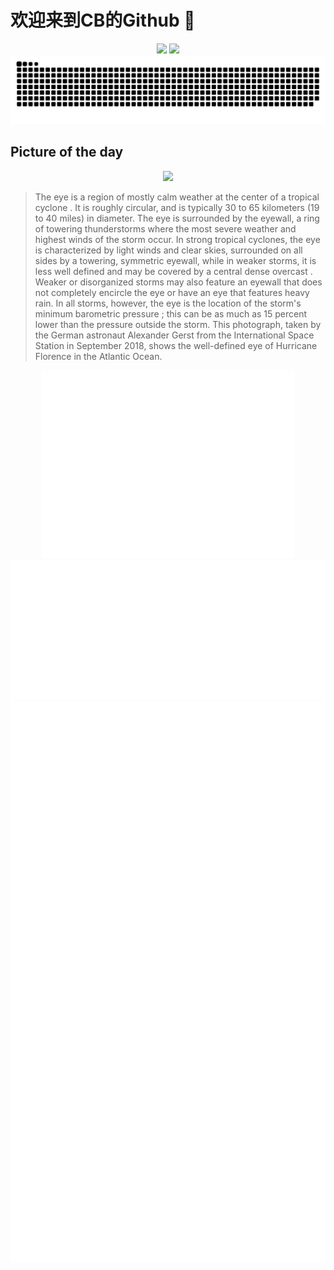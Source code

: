 
# 欢迎来到CB的Github 👋

<div align="center">
  <img height="137px" src="https://github-readme-stats.vercel.app/api?username=SuperCB&show_icons=true&theme=radical" />
  <img height="137px" src="https://github-readme-stats.vercel.app/api/top-langs/?username=SuperCB&hide_title=true&hide_border=true&layout=compact&langs_count=6&text_color=000&icon_color=fff" />
</div>


<div align="center">
    <img src="./contribution-snake/github-contribution-grid-snake.svg" />
</div>



## Picture of the day
<div align="center">
  <img width=400px src="https://upload.wikimedia.org/wikipedia/commons/thumb/b/b5/Staring_Down_Hurricane_Florence.jpg/750px-Staring_Down_Hurricane_Florence.jpg" />
</div>

>The  eye  is a region of mostly calm weather at the center of a  tropical cyclone . It is roughly circular, and is typically 30 to 65 kilometers (19 to 40 miles) in diameter. The eye is surrounded by the eyewall, a ring of towering  thunderstorms  where the most severe weather and highest winds of the storm occur. In strong tropical cyclones, the eye is characterized by light winds and clear skies, surrounded on all sides by a towering, symmetric eyewall, while in weaker storms, it is less well defined and may be covered by a  central dense overcast . Weaker or disorganized storms may also feature an eyewall that does not completely encircle the eye or have an eye that features heavy rain. In all storms, however, the eye is the location of the storm's minimum  barometric pressure ; this can be as much as 15 percent lower than the pressure outside the storm. This photograph, taken by the German astronaut  Alexander Gerst  from the  International Space Station  in September 2018, shows the well-defined eye of  Hurricane Florence  in the Atlantic Ocean.



<div align="center">
  <img height="300px" src="base_metrics.svg" />
  <img  src="metrics.plugin.calendar.full.svg" />
</div>


<div align="center">
  <img  src="plugin_metrics.svg" /> 
</div>

